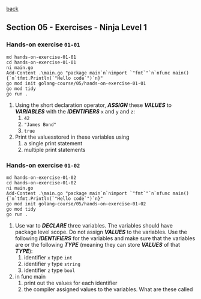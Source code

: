 [back](../LOCAL_NOTES.md)

## Section 05 - Exercises - Ninja Level 1
### Hands-on exercise `01-01`
```
md hands-on-exercise-01-01
cd hands-on-exercise-01-01
ni main.go
Add-Content .\main.go "package main`n`nimport `"fmt`"`n`nfunc main() {`n`tfmt.Println(`"Hello code`")`n}"
go mod init golang-course/05/hands-on-exercise-01-01
go mod tidy
go run .
```
  1. Using the short declaration operator, ***ASSIGN*** these ***VALUES*** to ***VARIABLES*** with the ***IDENTIFIERS*** `x` and `y` and `z`:
      1. `42`
      1. `"James Bond"`
      1. `true`
  1. Print the valuesstored in these variables using
      1. a single print statement
      1. multiple print statements 
### Hands-on exercise `01-02`
```
md hands-on-exercise-01-02
cd hands-on-exercise-01-02
ni main.go
Add-Content .\main.go "package main`n`nimport `"fmt`"`n`nfunc main() {`n`tfmt.Println(`"Hello code`")`n}"
go mod init golang-course/05/hands-on-exercise-01-02
go mod tidy
go run .
```
  1. Use var to ***DECLARE*** three variables. The variables should have package level scope. Do not assign ***VALUES*** to the variables. Use the following ***IDENTIFIERS*** for the variables and make sure that the variables are or the following ***TYPE*** (meaning they can store ***VALUES*** of that ***TYPE***):
      1. identifier `x` type `int`
      1. identifier `y` type `string`
      1. identifier `z` type `bool`
  1. in func main
      1. print out the values for each identifier
      1. the compiler assigned values to the variables. What are these called